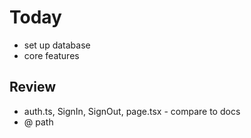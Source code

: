 # Today 
- set up database 
- core features  

## Review 
- auth.ts, SignIn, SignOut, page.tsx - compare to docs 
- @ path 